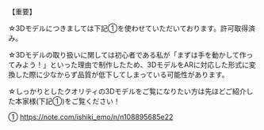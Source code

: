 【重要】

☆3Dモデルにつきましては下記①を使わせていただいております。許可取得済み。

☆3Dモデルの取り扱いに関しては初心者である私が「まずは手を動かして作ってみよう！」といった理由で制作したため、3DモデルをARに対応した形式に変換した際に少なからず品質が低下してしまっている可能性があります。

☆しっかりとしたクオリティの3Dモデルをご覧になりたい方は先ほどご紹介した本家様(下記①)をご覧ください！

①
https://note.com/ishiki_emo/n/n108895685e22
